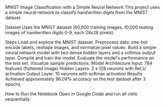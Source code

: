 MNIST Image Classification with a Simple Neural Network
This project uses a simple neural network to classify handwritten digits from the MNIST dataset.

Dataset
Uses the MNIST dataset (60,000 training images, 10,000 testing images of handwritten digits 0-9, each 28x28 pixels).

Steps
Load and explore the MNIST dataset.
Preprocess data: one-hot encode labels, reshape images, and normalize pixel values.
Build a simple neural network model with two dense hidden layers and a softmax output layer.
Compile and train the model.
Evaluate the model's performance on the test set.
Visualize sample predictions.
Model Architecture
Input: 784 features (flattened image)
Hidden Layers: 2 x 128 neurons with ReLU activation
Output Layer: 10 neurons with softmax activation
Results
Achieved approximately 96.09% accuracy on the test dataset after 3 epochs.

How to Run the Notebook
Open in Google Colab and run all cells sequentially.
